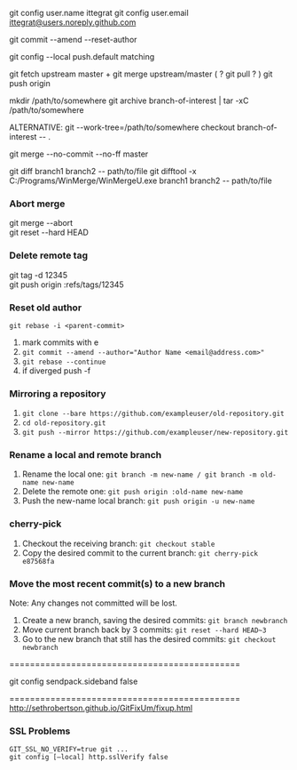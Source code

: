 git config user.name ittegrat
git config user.email ittegrat@users.noreply.github.com

git commit --amend --reset-author

git config --local push.default matching

git fetch upstream master + git merge upstream/master ( ? git pull ? )
git push origin

mkdir /path/to/somewhere
git archive branch-of-interest | tar -xC /path/to/somewhere

ALTERNATIVE:
 git --work-tree=/path/to/somewhere checkout branch-of-interest -- .

git merge --no-commit --no-ff master

git diff branch1 branch2 -- path/to/file
git difftool -x C:/Programs/WinMerge/WinMergeU.exe branch1 branch2 -- path/to/file

### Abort merge
git merge --abort<br>
git reset --hard HEAD

### Delete remote tag
git tag -d 12345<br>
git push origin :refs/tags/12345

### Reset old author
`git rebase -i <parent-commit>`
 1. mark commits with e
 2. `git commit --amend --author="Author Name <email@address.com>"`
 3. `git rebase --continue`
 4. if diverged push -f

### Mirroring a repository
1. `git clone --bare https://github.com/exampleuser/old-repository.git`
2. `cd old-repository.git`
3. `git push --mirror https://github.com/exampleuser/new-repository.git`

### Rename a local and remote branch
1. Rename the local one: `git branch -m new-name / git branch -m old-name new-name`
2. Delete the remote one: `git push origin :old-name new-name`
3. Push the new-name local branch: `git push origin -u new-name`

### cherry-pick
1. Checkout the receiving branch: `git checkout stable`
2. Copy the desired commit to the current branch: `git cherry-pick e87568fa`

### Move the most recent commit(s) to a new branch
Note: Any changes not committed will be lost.
1. Create a new branch, saving the desired commits: `git branch newbranch`
2. Move current branch back by 3 commits: `git reset --hard HEAD~3`
3. Go to the new branch that still has the desired commits: `git checkout newbranch`

=============================================<br>

git config sendpack.sideband false

=============================================<br>
http://sethrobertson.github.io/GitFixUm/fixup.html

### SSL Problems
`GIT_SSL_NO_VERIFY=true git ...`<br>
`git config [–local] http.sslVerify false`
